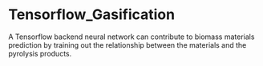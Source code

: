 # Tensorflow_Gasification

A  Tensorflow backend neural network can contribute to biomass materials prediction by training out the relationship between the materials and the pyrolysis products. 
